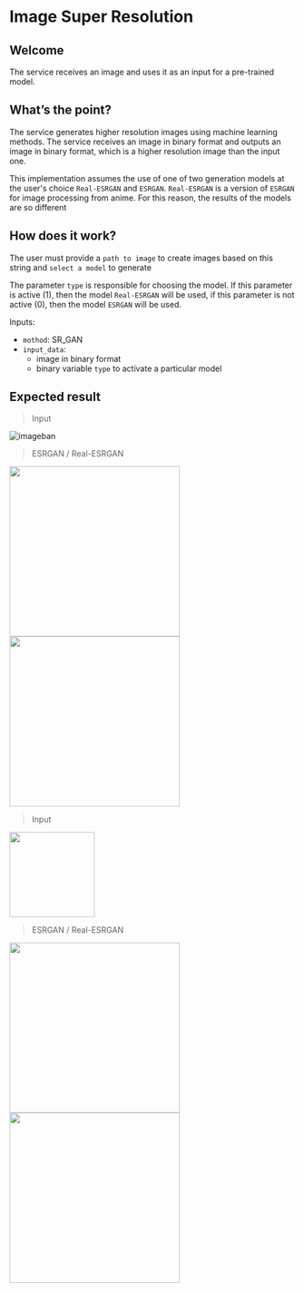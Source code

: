 # Image Super Resolution

## Welcome
The service receives an image and uses it as an input for a pre-trained model.

## What’s the point?
The service generates higher resolution images using machine learning methods. The service receives an image in binary format and outputs an image in binary format, which is a higher resolution image than the input one.

This implementation assumes the use of one of two generation models at the user's choice `Real-ESRGAN` and `ESRGAN`. `Real-ESRGAN` is a version of `ESRGAN` for image processing from anime. For this reason, the results of the models are so different

## How does it work?

The user must provide a `path to image` to create images based on this string and `select a model` to generate

The parameter `type` is responsible for choosing the model. If this parameter is active (1), then the model `Real-ESRGAN` will be used, if this parameter is not active (0), then the model `ESRGAN` will be used.

Inputs:

* `mothod`: SR_GAN
* `input_data`: 
  * image in binary format
  * binary variable `type` to activate a particular model

## Expected result

> Input

![imageban](https://i1.imageban.ru/out/2022/09/23/43ee31df2e595bb44b8d7b317638c885.jpg)

> ESRGAN / Real-ESRGAN

<img src="https://i3.imageban.ru/out/2022/09/27/6f951646c162b6b4c156efb96df7512a.png" width="300" />  <img src="https://i7.imageban.ru/out/2022/09/27/a6d93cb69147b775896509aa3e88cc94.png" width="300" />  

> Input

<img src="https://i5.imageban.ru/out/2022/09/23/8dd872da33d3d4343e93e6bbb3cdcf11.jpg" width="150" />

> ESRGAN / Real-ESRGAN

<img src="https://i6.imageban.ru/out/2022/09/27/07864907bd8993295823188519c80dfd.png" width="300" />  <img src="https://i3.imageban.ru/out/2022/09/27/aec81c1434f3b98a0da12a4c93ab3a60.png" width="300" />  

